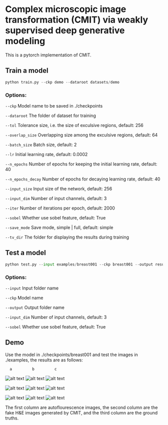 # Complex microscopic image transformation (CMIT) via weakly supervised deep generative modeling
This is a pytorch implementation of CMIT.

##  Train a model
```python
python train.py --ckp demo --dataroot datasets/demo
```

### Options:
```--ckp```	Model name to be saved in ./checkpoints

```--dataroot```	The folder of dataset for training

```--tol```	Tolerance size, i.e. the size of exculsive regions, default: 256

```--overlap_size```	Overlapping size among the exculsive regions, default: 64

```--batch_size```	Batch size, default: 2

```--lr```	Initial learning rate, default: 0.0002

```--n_epochs```	Number of epochs for keeping the initial learning rate, default: 40

```--n_epochs_decay```	Number of epochs for decaying learning rate, default: 40

```--input_size```	Input size of the network, default: 256

```--input_dim```	Number of input channels, default: 3

```--iter```	Number of iterations per epoch, default: 2000

```--sobel```	Whether use sobel feature, default: True

```--save_mode```	Save mode, simple | full, default: simple

```--tv_dir```	The folder for displaying the results during training

## Test a model
```python
python test.py --input examples/breast001 --ckp breast001 --output results/breast001_cmit
```
### Options:
```--input```	Input folder name

```--ckp```	Model name

```--output```	Output folder name

```--input_dim```	Number of input channels, default: 3

```--sobel```	Whether use sobel feature, default: True

## Demo
Use the model in ./checkpoints/breast001 and test the images in ./examples, the results are as follows:

      a         b         c   
![alt text](https://github.com/weixingdai/CMIT/blob/c838e57612973f20286dc6be1900e3b98afb308d/examples/breast001/input_1.png)
![alt text](https://github.com/weixingdai/CMIT/blob/7216a9843db737d8a3a243815ebe1f93c4214fb3/results/breast001_cmit/fake_cmit_input_1.png)
![alt text](https://github.com/weixingdai/CMIT/blob/a8778cb8bade10d05895f90ace5db48bdca5e058/examples/breast001%20ground%20truth/gt_1.png)

![alt text](https://github.com/weixingdai/CMIT/blob/c838e57612973f20286dc6be1900e3b98afb308d/examples/breast001/input_2.png)
![alt text](https://github.com/weixingdai/CMIT/blob/7216a9843db737d8a3a243815ebe1f93c4214fb3/results/breast001_cmit/fake_cmit_input_2.png)
![alt text](https://github.com/weixingdai/CMIT/blob/b7159ba29fe4e928a5083ebc062a7b2b51bb0151/examples/breast001%20ground%20truth/gt_2.png)

![alt text](https://github.com/weixingdai/CMIT/blob/c838e57612973f20286dc6be1900e3b98afb308d/examples/breast001/input_3.png)
![alt text](https://github.com/weixingdai/CMIT/blob/7216a9843db737d8a3a243815ebe1f93c4214fb3/results/breast001_cmit/fake_cmit_input_3.png)
![alt text](https://github.com/weixingdai/CMIT/blob/c058d4fae0702f6d01a76f2f4334904577f2f712/examples/breast001%20ground%20truth/gt_3.png)

The first column are autoflourescence images, the second column are the fake H&E images generated by CMIT, and the third column are the ground truths.

